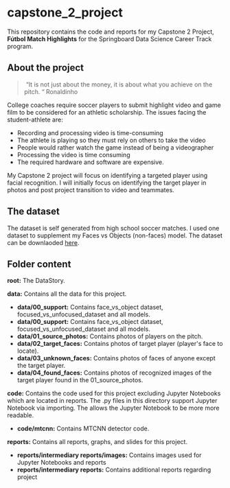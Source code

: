 ﻿# capstone_2_project
This repository contains the code and reports for my Capstone 2 Project, **Fútbol Match Highlights** for the Springboard Data Science Career Track program.  

## About the project
> “It is not just about the money, it is about what you achieve on the pitch. “ Ronaldinho
 
College coaches require soccer players to submit highlight video and game film to be considered for an athletic scholarship. The issues facing the student-athlete are:
* Recording and processing video is time-consuming
* The athlete is playing so they must rely on others to take the video
* People would rather watch the game instead of being a videographer
* Processing the video is time consuming
* The required hardware and software are expensive.

My Capstone 2 project will focus on identifying a targeted player using facial recognition. I will initially focus on identifying the target player in photos and post project transition to video and teammates.

## The dataset
The dataset is self generated from high school soccer matches.  I used one dataset 
to supplement my Faces vs Objects (non-faces) model.  The dataset can be downlaoded [here](http://www.vision.caltech.edu/pmoreels/Datasets/Home_Objects_06/).

## Folder content
**root:** The DataStory.

**data:** Contains all the data for this project.
* **data/00_support:** Contains face_vs_object dataset, focused_vs_unfocused_dataset and all models.
* **data/00_support:** Contains face_vs_object dataset, focused_vs_unfocused_dataset and all models.
* **data/01_source_photos:** Contains photos of players on the pitch.
* **data/02_target_faces:** Contains photos of target player (player's face to locate).
* **data/03_unknown_faces:** Contains photos of faces of anyone except the target player.
* **data/04_found_faces:** Contains photos of recognized images of the target player found in the 01_source_photos.

**code:** Contains the code used for this project excluding Jupyter Notebooks which are located in reports.  The .py files in this directory support Jupyter Notebook via importing.  The allows the Jupyter Notebook to be more more readable.
* **code/mtcnn:** Contains MTCNN detector code.

**reports:** Contains all reports, graphs, and slides for this project.
* **reports/intermediary reports/images:** Contains images used for Jupyter Notebooks and reports
* **reports/intermediary reports:** Contains additional reports regarding project
